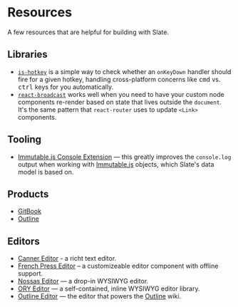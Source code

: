# Resources

A few resources that are helpful for building with Slate.

## Libraries

* [`is-hotkey`](https://github.com/ianstormtaylor/is-hotkey) is a simple way to check whether an `onKeyDown` handler should fire for a given hotkey, handling cross-platform concerns like <kbd>cmd</kbd> vs. <kbd>ctrl</kbd> keys for you automatically.
* [`react-broadcast`](https://github.com/ReactTraining/react-broadcast) works well when you need to have your custom node components re-render based on state that lives outside the `document`. It's the same pattern that `react-router` uses to update `<Link>` components.

## Tooling

* [Immutable.js Console Extension](https://github.com/mattzeunert/immutable-object-formatter-extension) — this greatly improves the `console.log` output when working with [Immutable.js](https://facebook.github.io/immutable-js/) objects, which Slate's data model is based on.

## Products

* [GitBook](https://www.gitbook.com/)
* [Outline](https://www.getoutline.com/)

## Editors

* [Canner Editor](https://github.com/Canner/canner-slate-editor) - a richt text editor.
* [French Press Editor](https://github.com/roast-cms/french-press-editor) – a customizeable editor component with offline support.
* [Nossas Editor](http://slate-editor.bonde.org/) — a drop-in WYSIWYG editor.
* [ORY Editor](https://editor.ory.am/) — a self-contained, inline WYSIWYG editor library.
* [Outline Editor](https://github.com/outline/rich-markdown-editor) — the editor that powers the [Outline](https://www.getoutline.com/) wiki.
